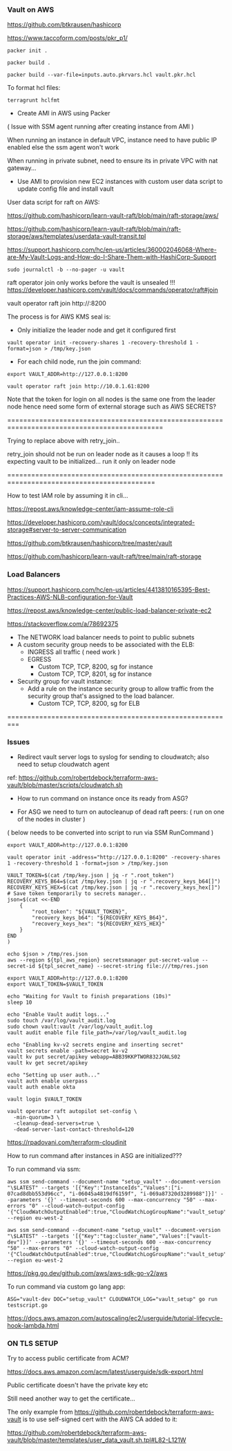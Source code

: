 ### Vault on AWS


https://github.com/btkrausen/hashicorp

https://www.taccoform.com/posts/pkr_p1/


```
packer init .

packer build .

packer build --var-file=inputs.auto.pkrvars.hcl vault.pkr.hcl
```

To format hcl files:
```
terragrunt hclfmt
```



* Create AMI in AWS using Packer

( Issue with SSM agent running after creating instance from AMI )

When running an instance in default VPC, instance need to have public IP enabled else the ssm agent won't work

When running in private subnet, need to ensure its in private VPC with nat gateway...



* Use AMI to provision new EC2 instances with custom user data script to update config file and install vault



User data script for raft on AWS:

https://github.com/hashicorp/learn-vault-raft/blob/main/raft-storage/aws/

https://github.com/hashicorp/learn-vault-raft/blob/main/raft-storage/aws/templates/userdata-vault-transit.tpl


https://support.hashicorp.com/hc/en-us/articles/360002046068-Where-are-My-Vault-Logs-and-How-do-I-Share-Them-with-HashiCorp-Support

```
sudo journalctl -b --no-pager -u vault
```

raft operator join only works before the vault is unsealed !!!
https://developer.hashicorp.com/vault/docs/commands/operator/raft#join

vault operator raft join http://<leader ip>:8200


The process is for AWS KMS seal is:

* Only initialize the leader node and get it configured first
```
vault operator init -recovery-shares 1 -recovery-threshold 1 -format=json > /tmp/key.json
```

* For each child node, run the join command:
```
export VAULT_ADDR=http://127.0.0.1:8200

vault operator raft join http://10.0.1.61:8200
```

Note that the token for login on all nodes is the same one from the leader node hence need some form of external storage such as AWS SECRETS?

=============================================================================================


Trying to replace above with retry_join..

retry_join should not be run on leader node as it causes a loop !! 
its expecting vault to be initialized...
run it only on leader node 


===========================================================================================

How to test IAM role by assuming it in cli...


https://repost.aws/knowledge-center/iam-assume-role-cli



https://developer.hashicorp.com/vault/docs/concepts/integrated-storage#server-to-server-communication

https://github.com/btkrausen/hashicorp/tree/master/vault

https://github.com/hashicorp/learn-vault-raft/tree/main/raft-storage


### Load Balancers

https://support.hashicorp.com/hc/en-us/articles/4413810165395-Best-Practices-AWS-NLB-configuration-for-Vault

https://repost.aws/knowledge-center/public-load-balancer-private-ec2

https://stackoverflow.com/a/78692375


* The NETWORK load balancer needs to point to public subnets
* A custom security group needs to be associated with the ELB:
    - INGRESS all traffic ( need work )
    - EGRESS
        - Custom TCP, TCP, 8200, sg for instance
        - Custom TCP, TCP, 8201, sg for instance
* Security group for vault instance:
    - Add a rule on the instance security group to allow traffic from the security group that's assigned to the load balancer.
        - Custom TCP, TCP, 8200, sg for ELB



=========================================================

### Issues

* Redirect vault server logs to syslog for sending to cloudwatch; also need to setup cloudwatch agent

ref: https://github.com/robertdebock/terraform-aws-vault/blob/master/scripts/cloudwatch.sh

* How to run command on instance once its ready from ASG?


* For ASG we need to turn on autocleanup of dead raft peers:
( run on one of the nodes in cluster )

( below needs to be converted into script to run via SSM RunCommand )

```
export VAULT_ADDR=http://127.0.0.1:8200

vault operator init -address="http://127.0.0.1:8200" -recovery-shares 1 -recovery-threshold 1 -format=json > /tmp/key.json

VAULT_TOKEN=$(cat /tmp/key.json | jq -r ".root_token")
RECOVERY_KEYS_B64=$(cat /tmp/key.json | jq -r ".recovery_keys_b64[]")
RECOVERY_KEYS_HEX=$(cat /tmp/key.json | jq -r ".recovery_keys_hex[]")
# Save token temporarily to secrets manager..
json=$(cat <<-END
    {
        "root_token": "${VAULT_TOKEN}",
        "recovery_keys_b64": "${RECOVERY_KEYS_B64}",
        "recovery_keys_hex": "${RECOVERY_KEYS_HEX}"
    }
END
)

echo $json > /tmp/res.json
aws --region ${tpl_aws_region} secretsmanager put-secret-value --secret-id ${tpl_secret_name} --secret-string file:///tmp/res.json

export VAULT_ADDR=http://127.0.0.1:8200
export VAULT_TOKEN=$VAULT_TOKEN

echo "Waiting for Vault to finish preparations (10s)"
sleep 10

echo "Enable Vault audit logs..."
sudo touch /var/log/vault_audit.log
sudo chown vault:vault /var/log/vault_audit.log
vault audit enable file file_path=/var/log/vault_audit.log

echo "Enabling kv-v2 secrets engine and inserting secret"
vault secrets enable -path=secret kv-v2
vault kv put secret/apikey webapp=ABB39KKPTWOR832JGNLS02
vault kv get secret/apikey

echo "Setting up user auth..."
vault auth enable userpass
vault auth enable okta

vault login $VAULT_TOKEN

vault operator raft autopilot set-config \
  -min-quorum=3 \
  -cleanup-dead-servers=true \
  -dead-server-last-contact-threshold=120
```


https://rpadovani.com/terraform-cloudinit



How to run command after instances in ASG are initialized???




To run command via ssm:
```
aws ssm send-command --document-name "setup_vault" --document-version "\$LATEST" --targets '[{"Key":"InstanceIds","Values":["i-07cad8dbb553d96cc", "i-06045a4819df6159f", "i-069a87320d3289988"]}]' --parameters '{}' --timeout-seconds 600 --max-concurrency "50" --max-errors "0" --cloud-watch-output-config '{"CloudWatchOutputEnabled":true,"CloudWatchLogGroupName":"vault_setup"}' --region eu-west-2
```

```
aws ssm send-command --document-name "setup_vault" --document-version "\$LATEST" --targets '[{"Key":"tag:cluster_name","Values":["vault-dev"]}]' --parameters '{}' --timeout-seconds 600 --max-concurrency "50" --max-errors "0" --cloud-watch-output-config '{"CloudWatchOutputEnabled":true,"CloudWatchLogGroupName":"vault_setup"}' --region eu-west-2
```


https://pkg.go.dev/github.com/aws/aws-sdk-go-v2/aws

To run command via custom go lang app:
```
ASG="vault-dev DOC="setup_vault" CLOUDWATCH_LOG="vault_setup" go run testscript.go
```


https://docs.aws.amazon.com/autoscaling/ec2/userguide/tutorial-lifecycle-hook-lambda.html

### ON TLS SETUP

Try to access public certificate from ACM?

https://docs.aws.amazon.com/acm/latest/userguide/sdk-export.html

Public certificate doesn't have the private key etc

Still need another way to get the certificate...



The only example from https://github.com/robertdebock/terraform-aws-vault is to use self-signed cert with the AWS CA added to it:

https://github.com/robertdebock/terraform-aws-vault/blob/master/templates/user_data_vault.sh.tpl#L82-L121W